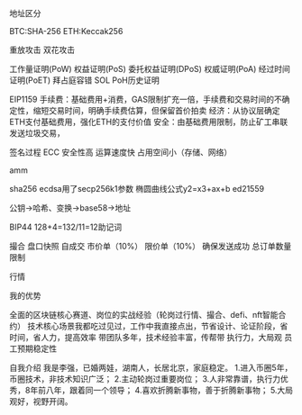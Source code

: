 地址区分

BTC:SHA-256
ETH:Keccak256

重放攻击
双花攻击

工作量证明(PoW)
权益证明(PoS)
委托权益证明(DPoS)
权威证明(PoA)
经过时间证明(PoET)
拜占庭容错
SOL PoH历史证明

EIP1159
手续费：基础费用+消费，GAS限制扩充一倍，手续费和交易时间的不确定性，缩短交易时间，明确手续费估算，但保留首价拍卖
经济：从协议层确定ETH支付基础费用，强化ETH的支付价值
安全：由基础费用限制，防止矿工串联发送垃圾交易，


签名过程
ECC
安全性高
运算速度快
占用空间小（存储、网络）

amm

sha256
ecdsa用了secp256k1参数
椭圆曲线公式y2=x3+ax+b
ed21559

公钥->哈希、变换->base58->地址

BIP44
128+4=132/11=12助记词







撮合
盘口快照
自成交
市价单（10%）
限价单（10%）
确保发送成功
总订单数量限制

行情






我的优势

全面的区块链核心赛道、岗位的实战经验（轮岗过行情、撮合、defi、nft智能合约）
技术核心场景我都吃过见过，工作中我直接点出，节省设计、论证阶段，省时间，省人力，提高效率
带团队多年，技术经验丰富，传帮带
执行力，大局观
员工预期稳定性

自我介绍
我是李强，已婚两娃，湖南人，长居北京，家庭稳定。
1.进入币圈5年，币圈技术，非技术知识广泛；
2.主动轮岗过重要岗位；
3.人非常靠谱，执行力优秀，8年前八年，跟着同一个领导；
4.喜欢折腾新事物，善于折腾新事物；
5.大局观好，视野开阔。